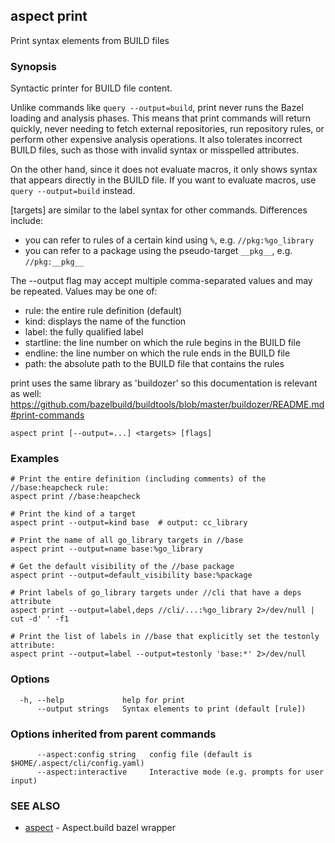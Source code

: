 ## aspect print

Print syntax elements from BUILD files

### Synopsis

Syntactic printer for BUILD file content.

Unlike commands like `query --output=build`, print never runs the Bazel loading and analysis phases.
This means that print commands will return quickly, never needing to fetch external repositories,
run repository rules, or perform other expensive analysis operations.
It also tolerates incorrect BUILD files, such as those with invalid syntax or misspelled attributes.

On the other hand, since it does not evaluate macros, it only shows syntax that appears directly in
the BUILD file. If you want to evaluate macros, use `query --output=build` instead.

[targets] are similar to the label syntax for other commands. Differences include:
- you can refer to rules of a certain kind using `%`, e.g. `//pkg:%go_library`
- you can refer to a package using the pseudo-target `__pkg__`, e.g. `//pkg:__pkg__` 

The --output flag may accept multiple comma-separated values and may be repeated.
Values may be one of:

- rule: the entire rule definition (default)
- kind: displays the name of the function
- label: the fully qualified label
- startline: the line number on which the rule begins in the BUILD file
- endline: the line number on which the rule ends in the BUILD file
- path: the absolute path to the BUILD file that contains the rules

print uses the same library as 'buildozer' so this documentation is relevant as well:
https://github.com/bazelbuild/buildtools/blob/master/buildozer/README.md#print-commands

```
aspect print [--output=...] <targets> [flags]
```

### Examples

```
# Print the entire definition (including comments) of the //base:heapcheck rule:
aspect print //base:heapcheck

# Print the kind of a target
aspect print --output=kind base  # output: cc_library

# Print the name of all go_library targets in //base
aspect print --output=name base:%go_library

# Get the default visibility of the //base package
aspect print --output=default_visibility base:%package

# Print labels of go_library targets under //cli that have a deps attribute
aspect print --output=label,deps //cli/...:%go_library 2>/dev/null | cut -d' ' -f1

# Print the list of labels in //base that explicitly set the testonly attribute:
aspect print --output=label --output=testonly 'base:*' 2>/dev/null
```

### Options

```
  -h, --help             help for print
      --output strings   Syntax elements to print (default [rule])
```

### Options inherited from parent commands

```
      --aspect:config string   config file (default is $HOME/.aspect/cli/config.yaml)
      --aspect:interactive     Interactive mode (e.g. prompts for user input)
```

### SEE ALSO

* [aspect](aspect.md)	 - Aspect.build bazel wrapper

